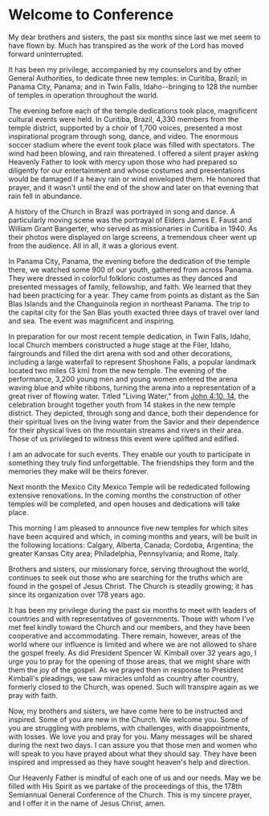 # Welcome to Conference

My dear brothers and sisters, the past six months since last we met seem to
have flown by. Much has transpired as the work of the Lord has moved forward
uninterrupted.

It has been my privilege, accompanied by my counselors and by other General
Authorities, to dedicate three new temples: in Curitiba, Brazil; in Panama
City, Panama; and in Twin Falls, Idaho--bringing to 128 the number of temples
in operation throughout the world.

The evening before each of the temple dedications took place, magnificent
cultural events were held. In Curitiba, Brazil, 4,330 members from the temple
district, supported by a choir of 1,700 voices, presented a most inspirational
program through song, dance, and video. The enormous soccer stadium where the
event took place was filled with spectators. The wind had been blowing, and
rain threatened. I offered a silent prayer asking Heavenly Father to look with
mercy upon those who had prepared so diligently for our entertainment and
whose costumes and presentations would be damaged if a heavy rain or wind
enveloped them. He honored that prayer, and it wasn't until the end of the
show and later on that evening that rain fell in abundance.

A history of the Church in Brazil was portrayed in song and dance. A
particularly moving scene was the portrayal of Elders James E. Faust and
William Grant Bangerter, who served as missionaries in Curitiba in 1940. As
their photos were displayed on large screens, a tremendous cheer went up from
the audience. All in all, it was a glorious event.

In Panama City, Panama, the evening before the dedication of the temple there,
we watched some 900 of our youth, gathered from across Panama. They were
dressed in colorful folkloric costumes as they danced and presented messages
of family, fellowship, and faith. We learned that they had been practicing for
a year. They came from points as distant as the San Blas Islands and the
Changuinola region in northeast Panama. The trip to the capital city for the
San Blas youth exacted three days of travel over land and sea. The event was
magnificent and inspiring.

In preparation for our most recent temple dedication, in Twin Falls, Idaho,
local Church members constructed a huge stage at the Filer, Idaho, fairgrounds
and filled the dirt arena with sod and other decorations, including a large
waterfall to represent Shoshone Falls, a popular landmark located two miles (3
km) from the new temple. The evening of the performance, 3,200 young men and
young women entered the arena waving blue and white ribbons, turning the arena
into a representation of a great river of flowing water. Titled "Living
Water," from [John 4:10,
14](https://www.lds.org/scriptures/nt/john/4.10%2C14?lang=eng#9), the
celebration brought together youth from 14 stakes in the new temple district.
They depicted, through song and dance, both their dependence for their
spiritual lives on the living water from the Savior and their dependence for
their physical lives on the mountain streams and rivers in their area. Those
of us privileged to witness this event were uplifted and edified.

I am an advocate for such events. They enable our youth to participate in
something they truly find unforgettable. The friendships they form and the
memories they make will be theirs forever.

Next month the Mexico City Mexico Temple will be rededicated following
extensive renovations. In the coming months the construction of other temples
will be completed, and open houses and dedications will take place.

This morning I am pleased to announce five new temples for which sites have
been acquired and which, in coming months and years, will be built in the
following locations: Calgary, Alberta, Canada; Cordoba, Argentina; the greater
Kansas City area; Philadelphia, Pennsylvania; and Rome, Italy.

Brothers and sisters, our missionary force, serving throughout the world,
continues to seek out those who are searching for the truths which are found
in the gospel of Jesus Christ. The Church is steadily growing; it has since
its organization over 178 years ago.

It has been my privilege during the past six months to meet with leaders of
countries and with representatives of governments. Those with whom I've met
feel kindly toward the Church and our members, and they have been cooperative
and accommodating. There remain, however, areas of the world where our
influence is limited and where we are not allowed to share the gospel freely.
As did President Spencer W. Kimball over 32 years ago, I urge you to pray for
the opening of those areas, that we might share with them the joy of the
gospel. As we prayed then in response to President Kimball's pleadings, we saw
miracles unfold as country after country, formerly closed to the Church, was
opened. Such will transpire again as we pray with faith.

Now, my brothers and sisters, we have come here to be instructed and inspired.
Some of you are new in the Church. We welcome you. Some of you are struggling
with problems, with challenges, with disappointments, with losses. We love you
and pray for you. Many messages will be shared during the next two days. I can
assure you that those men and women who will speak to you have prayed about
what they should say. They have been inspired and impressed as they have
sought heaven's help and direction.

Our Heavenly Father is mindful of each one of us and our needs. May we be
filled with His Spirit as we partake of the proceedings of this, the 178th
Semiannual General Conference of the Church. This is my sincere prayer, and I
offer it in the name of Jesus Christ, amen.

